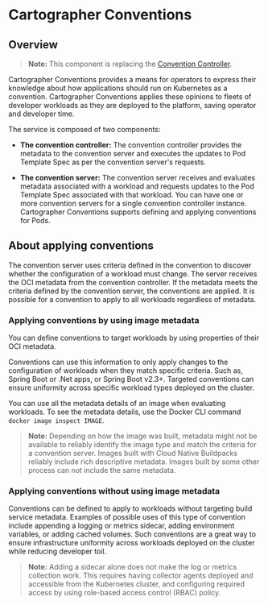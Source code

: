 # Cartographer Conventions 

## <a id="overview"></a> Overview

>**Note:** This component is replacing the [Convention Controller](../convention-service/about.md).

Cartographer Conventions provides a means for operators to express
their knowledge about how applications should run on Kubernetes as a convention.
Cartographer Conventions applies these opinions to fleets of developer workloads as they are deployed to the platform,
saving operator and developer time.

The service is composed of two components:

* **The convention controller:**
  The convention controller provides the metadata to the convention server and executes the updates to Pod Template Spec as per the convention server's requests.

* **The convention server:**
  The convention server receives and evaluates metadata associated with a workload and
  requests updates to the Pod Template Spec associated with that workload.
  You can have one or more convention servers for a single convention controller instance.
  Cartographer Conventions supports defining and applying conventions for Pods.

## <a id="about-apply-conventions"></a> About applying conventions

The convention server uses criteria defined in the convention to discover
whether the configuration of a workload must change.
The server receives the OCI metadata from the convention controller.
If the metadata meets the criteria defined by the convention server,
the conventions are applied.
It is possible for a convention to apply to all workloads regardless of metadata.

### <a id="apply-by-image-metadata"></a> Applying conventions by using image metadata

You can define conventions to target workloads by using properties of their OCI metadata.

Conventions can use this information to only apply changes to the configuration of workloads
when they match specific criteria. Such as, Spring Boot or .Net apps, or Spring Boot v2.3+.
Targeted conventions can ensure uniformity across specific workload types deployed on the cluster.

You can use all the metadata details of an image when evaluating workloads. To see the metadata details, use the Docker CLI command `docker image inspect IMAGE`.

>**Note:** Depending on how the image was built, metadata might not be available to reliably identify
the image type and match the criteria for a convention server.
Images built with Cloud Native Buildpacks reliably include rich descriptive metadata.
Images built by some other process can not include the same metadata.

### <a id="apply-wo-image-metadata"></a> Applying conventions without using image metadata

Conventions can be defined to apply to workloads without targeting build service metadata.
Examples of possible uses of this type of convention include appending a logging or metrics sidecar,
adding environment variables, or adding cached volumes.
Such conventions are a great way to ensure infrastructure uniformity
across workloads deployed on the cluster while reducing developer toil.

>**Note:** Adding a sidecar alone does not make the log or metrics collection work.
  This requires having collector agents deployed and accessible from the Kubernetes cluster,
and configuring required access by using role-based access control (RBAC) policy.

